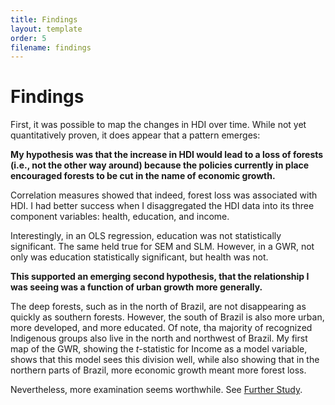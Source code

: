 ```yaml
---
title: Findings
layout: template
order: 5
filename: findings
---
```


# Findings

First, it was possible to map the changes in HDI over time. While not yet quantitatively proven, it does appear that a pattern emerges:

<div class="flourish-embed flourish-map" data-src="visualisation/5939371"><script src="https://public.flourish.studio/resources/embed.js"></script></div>

**My hypothesis was that the increase in HDI would lead to a loss of forests (i.e., not the other way around) because the policies currently in place encouraged forests to be cut in the name of economic growth.**

Correlation measures showed that indeed, forest loss was associated with HDI. I had better success when I disaggregated the HDI data into its three component variables: health, education, and income.

Interestingly, in an OLS regression, education was not statistically significant. The same held true for SEM and SLM. However, in a GWR, not only was education statistically significant, but health was not.

**This supported an emerging second hypothesis, that the relationship I was seeing was a function of urban growth more generally.**

The deep forests, such as in the north of Brazil, are not disappearing as quickly as southern forests. However, the south of Brazil is also more urban, more developed, and more educated. Of note, tha majority of recognized Indigenous groups also live in the north and northwest of Brazil. My first map of the GWR, showing the *t*-statistic for Income as a model variable, shows that this model sees this division well, while also showing that in the northern parts of Brazil, more economic growth meant more forest loss.

<div class="flourish-embed" data-src="story/840819"><script src="https://public.flourish.studio/resources/embed.js"></script></div>

Nevertheless, more examination seems worthwhile. See [Further Study](next).

